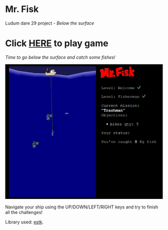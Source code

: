 Mr. Fisk
========

Ludum dare 29 project - *Below the surface*

Click [HERE](http://martus.se/ld29/mrfisk/) to play game
========================================================
*Time to go below the surface and catch some fishes!*

![Screen shot](shot0.png)

Navigate your ship using the UP/DOWN/LEFT/RIGHT keys and try to finish all the challenges!

Library used: [estk](https://github.com/carlmartus/estk).

